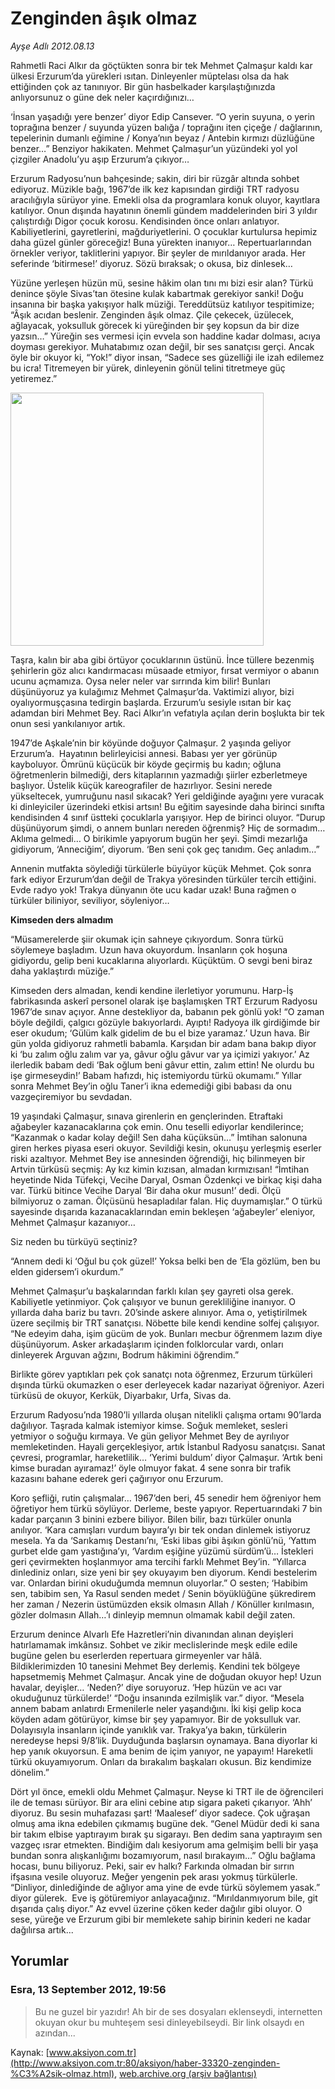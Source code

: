 # Zenginden âşık olmaz

*Ayşe Adlı 2012.08.13*

<div class="news-detail-text-todays">
 <div>
 </div>
 <div>
 </div>
 <div id="newsSpot">
  <font class="detail-spot">
   Rahmetli Raci Alkır da göçtükten sonra bir tek Mehmet Çalmaşur kaldı kar ülkesi Erzurum’da yürekleri ısıtan. Dinleyenler müptelası olsa da hak ettiğinden çok az tanınıyor. Bir gün hasbelkader karşılaştığınızda anlıyorsunuz o güne dek neler kaçırdığınızı…
  </font>
 </div>
 <div id="newsText">
  <font class="detail-text">
   <p>
    ‘İnsan yaşadığı yere benzer’ diyor Edip Cansever. “O yerin suyuna, o yerin toprağına benzer / suyunda yüzen balığa / toprağını iten çiçeğe / dağlarının, tepelerinin dumanlı eğimine / Konya’nın beyaz / Antebin kırmızı düzlüğüne benzer…” Benziyor hakikaten. Mehmet Çalmaşur’un yüzündeki yol yol çizgiler Anadolu’yu aşıp Erzurum’a çıkıyor…
   </p>
   <p>
    Erzurum Radyosu’nun bahçesinde; sakin, diri bir rüzgâr altında sohbet ediyoruz. Müzikle bağı, 1967’de ilk kez kapısından girdiği TRT radyosu aracılığıyla sürüyor yine. Emekli olsa da programlara konuk oluyor, kayıtlara katılıyor. Onun dışında hayatının önemli gündem maddelerinden biri 3 yıldır çalıştırdığı Digor çocuk korosu. Kendisinden önce onları anlatıyor. Kabiliyetlerini, gayretlerini, mağduriyetlerini. O çocuklar kurtulursa hepimiz daha güzel günler göreceğiz! Buna yürekten inanıyor… Repertuarlarından örnekler veriyor, taklitlerini yapıyor. Bir şeyler de mırıldanıyor arada. Her seferinde ‘bitirmese!’ diyoruz. Sözü bıraksak; o okusa, biz dinlesek…
   </p>
   <p>
    Yüzüne yerleşen hüzün mü, sesine hâkim olan tını mı bizi esir alan? Türkü denince şöyle Sivas’tan ötesine kulak kabartmak gerekiyor sanki! Doğu insanına bir başka yakışıyor halk müziği. Tereddütsüz katılıyor tespitimize; “Âşık acıdan beslenir. Zenginden âşık olmaz. Çile çekecek, üzülecek, ağlayacak, yoksulluk görecek ki yüreğinden bir şey kopsun da bir dize yazsın…” Yüreğin ses vermesi için evvela son haddine kadar dolması, acıya doyması gerekiyor. Muhatabımız ozan değil, bir ses sanatçısı gerçi. Ancak öyle bir okuyor ki, “Yok!” diyor insan, “Sadece ses güzelliği ile izah edilemez bu icra! Titremeyen bir yürek, dinleyenin gönül telini titretmeye güç yetiremez.”
   </p>
   <p>
    <img alt="" height="405" src="http://web.archive.org/web/20130225062205im_/http://medya.aksiyon.com.tr/aksiyon/2012/08/13/ayse-calmasur-3.jpg"/>
   </p>
   <p>
    Taşra, kalın bir aba gibi örtüyor çocuklarının üstünü. İnce tüllere bezenmiş şehirlerin göz alıcı kandırmacası müsaade etmiyor, fırsat vermiyor o abanın ucunu açmamıza. Oysa neler neler var sırrında kim bilir! Bunları düşünüyoruz ya kulağımız Mehmet Çalmaşur’da. Vaktimizi alıyor, bizi oyalıyormuşçasına tedirgin başlarda. Erzurum’u sesiyle ısıtan bir kaç adamdan biri Mehmet Bey. Raci Alkır’ın vefatıyla açılan derin boşlukta bir tek onun sesi yankılanıyor artık.
   </p>
   <p>
    1947’de Aşkale’nin bir köyünde doğuyor Çalmaşur. 2 yaşında geliyor Erzurum’a.  Hayatının belirleyicisi annesi. Babası yer yer görünüp kayboluyor. Ömrünü küçücük bir köyde geçirmiş bu kadın; oğluna öğretmenlerin bilmediği, ders kitaplarının yazmadığı şiirler ezberletmeye başlıyor. Üstelik küçük kareografiler de hazırlıyor. Sesini nerede yükseltecek, yumruğunu nasıl sıkacak? Yeri geldiğinde ayağını yere vuracak ki dinleyiciler üzerindeki etkisi artsın! Bu eğitim sayesinde daha birinci sınıfta kendisinden 4 sınıf üstteki çocuklarla yarışıyor. Hep de birinci oluyor. “Durup düşünüyorum şimdi, o annem bunları nereden öğrenmiş? Hiç de sormadım… Aklıma gelmedi… O birikimle yapıyorum bugün her şeyi. Şimdi mezarlığa gidiyorum, ‘Anneciğim’, diyorum. ‘Ben seni çok geç tanıdım. Geç anladım…”
   </p>
   <p>
    Annenin mutfakta söylediği türkülerle büyüyor küçük Mehmet. Çok sonra fark ediyor Erzurum’dan değil de Trakya yöresinden türküler tercih ettiğini. Evde radyo yok! Trakya dünyanın öte ucu kadar uzak! Buna rağmen o türküler biliniyor, seviliyor, söyleniyor…
   </p>
   <p>
    <strong>
     Kimseden ders almadım
    </strong>
   </p>
   <p>
    “Müsamerelerde şiir okumak için sahneye çıkıyordum. Sonra türkü söylemeye başladım. Uzun hava okuyordum. İnsanların çok hoşuna gidiyordu, gelip beni kucaklarına alıyorlardı. Küçüktüm. O sevgi beni biraz daha yaklaştırdı müziğe.”
   </p>
   <p>
    Kimseden ders almadan, kendi kendine ilerletiyor yorumunu. Harp-İş fabrikasında askerî personel olarak işe başlamışken TRT Erzurum Radyosu 1967’de sınav açıyor. Anne destekliyor da, babanın pek gönlü yok! “O zaman böyle değildi, çalgıcı gözüyle bakıyorlardı. Ayıptı! Radyoya ilk girdiğimde bir eser okudum; ‘Gülüm kalk gidelim de bu el bize yaramaz.’ Uzun hava. Bir gün yolda gidiyoruz rahmetli babamla. Karşıdan bir adam bana bakıp diyor ki ‘bu zalım oğlu zalım var ya, gâvur oğlu gâvur var ya içimizi yakıyor.’ Az ilerledik babam dedi ‘Bak oğlum beni gâvur ettin, zalım ettin! Ne olurdu bu işe girmeseydin!’ Babam hafızdı, hiç istemiyordu türkü okumamı.” Yıllar sonra Mehmet Bey’in oğlu Taner’i ikna edemediği gibi babası da onu vazgeçiremiyor bu sevdadan.
   </p>
   <p>
    19 yaşındaki Çalmaşur, sınava girenlerin en gençlerinden. Etraftaki ağabeyler kazanacaklarına çok emin. Onu teselli ediyorlar kendilerince; “Kazanmak o kadar kolay değil! Sen daha küçüksün…” İmtihan salonuna giren herkes piyasa eseri okuyor. Sevildiği kesin, okunuşu yerleşmiş eserler riski azaltıyor. Mehmet Bey ise annesinden öğrendiği, hiç bilinmeyen bir Artvin türküsü seçmiş: Ay kız kimin kızısan, almadan kırmızısan! “İmtihan heyetinde Nida Tüfekçi, Vecihe Daryal, Osman Özdenkçi ve birkaç kişi daha var. Türkü bitince Vecihe Daryal ‘Bir daha okur musun!’ dedi. Ölçü bilmiyoruz o zaman. Ölçüsünü hesapladılar falan. Hiç duymamışlar.” O türkü sayesinde dışarıda kazanacaklarından emin bekleşen ‘ağabeyler’ eleniyor, Mehmet Çalmaşur kazanıyor…
   </p>
   <p>
    Siz neden bu türküyü seçtiniz?
   </p>
   <p>
    “Annem dedi ki ‘Oğul bu çok güzel!’ Yoksa belki ben de ‘Ela gözlüm, ben bu elden gidersem’i okurdum.”
   </p>
   <p>
    Mehmet Çalmaşur’u başkalarından farklı kılan şey gayreti olsa gerek. Kabiliyetle yetinmiyor. Çok çalışıyor ve bunun gerekliliğine inanıyor. O yıllarda daha bariz bu tavrı. 20’sinde askere alınıyor. Ama o, yetiştirilmek üzere seçilmiş bir TRT sanatçısı. Nöbette bile kendi kendine solfej çalışıyor. “Ne edeyim daha, işim gücüm de yok. Bunları mecbur öğrenmem lazım diye düşünüyorum. Asker arkadaşlarım içinden folklorcular vardı, onları dinleyerek Arguvan ağzını, Bodrum hâkimini öğrendim.”
   </p>
   <p>
    Birlikte görev yaptıkları pek çok sanatçı nota öğrenmez, Erzurum türküleri dışında türkü okumazken o eser derleyecek kadar nazariyat öğreniyor. Azeri türküsü de okuyor, Kerkük, Diyarbakır, Urfa, Sivas da.
   </p>
   <p>
    Erzurum Radyosu’nda 1980’li yıllarda oluşan nitelikli çalışma ortamı 90’larda dağılıyor. Taşrada kalmak istemiyor kimse. Soğuk memleket, sesleri yetmiyor o soğuğu kırmaya. Ve gün geliyor Mehmet Bey de ayrılıyor memleketinden. Hayali gerçekleşiyor, artık İstanbul Radyosu sanatçısı. Sanat çevresi, programlar, hareketlilik… ‘Yerimi buldum’ diyor Çalmaşur. ‘Artık beni kimse buradan ayıramaz!’ öyle olmuyor fakat. 4 sene sonra bir trafik kazasını bahane ederek geri çağırıyor onu Erzurum.
   </p>
   <p>
    Koro şefliği, rutin çalışmalar… 1967’den beri, 45 senedir hem öğreniyor hem öğretiyor hem türkü söylüyor. Derleme, beste yapıyor. Repertuarındaki 7 bin kadar parçanın 3 binini ezbere biliyor. Bilen bilir, bazı türküler onunla anılıyor. ‘Kara camışları vurdum bayıra’yı bir tek ondan dinlemek istiyoruz mesela. Ya da ‘Sarıkamış Destanı’nı, ‘Eski libas gibi âşıkın gönlü’nü, ‘Yattım gurbet elde gam yastığına’yı, ‘Vardım eşiğine yüzümü sürdüm’ü… İstekleri geri çevirmekten hoşlanmıyor ama tercihi farklı Mehmet Bey’in. “Yıllarca dinlediniz onları, size yeni bir şey okuyayım ben diyorum. Kendi bestelerim var. Onlardan birini okuduğumda memnun oluyorlar.” O sesten; ‘Habibim sen, tabibim sen, Ya Rasul senden medet / Senin böyüklüğüne şükredirem her zaman / Nezerin üstümüzden eksik olmasın Allah / Könüller kırılmasın, gözler dolmasın Allah…’ı dinleyip memnun olmamak kabil değil zaten.
   </p>
   <p>
    Erzurum denince Alvarlı Efe Hazretleri’nin divanından alınan deyişleri hatırlamamak imkânsız. Sohbet ve zikir meclislerinde meşk edile edile bugüne gelen bu eserlerden repertuara girmeyenler var hâlâ. Bildiklerimizden 10 tanesini Mehmet Bey derlemiş. Kendini tek bölgeye hapsetmemiş Mehmet Çalmaşur. Ancak yine de doğudan okuyor hep! Uzun havalar, deyişler… ‘Neden?’ diye soruyoruz. ‘Hep hüzün ve acı var okuduğunuz türkülerde!’ “Doğu insanında ezilmişlik var.” diyor. “Mesela annem babam anlatırdı Ermenilerle neler yaşandığını. İki kişi gelip koca köyden adam götürüyor, kimse bir şey yapamıyor. Bir de yoksulluk var. Dolayısıyla insanların içinde yanıklık var. Trakya’ya bakın, türkülerin neredeyse hepsi 9/8’lik. Duyduğunda başlarsın oynamaya. Bana diyorlar ki hep yanık okuyorsun. E ama benim de içim yanıyor, ne yapayım! Hareketli türkü okuyamıyorum. Onları da bırakalım başkaları okusun. Biz kendimize dönelim.”
   </p>
   <p>
    Dört yıl önce, emekli oldu Mehmet Çalmaşur. Neyse ki TRT ile de öğrencileri ile de teması sürüyor. Bir ara elini cebine atıp sigara paketi çıkarıyor. ‘Ahh’ diyoruz. Bu sesin muhafazası şart! ‘Maalesef’ diyor sadece. Çok uğraşan olmuş ama ikna edebilen çıkmamış bugüne dek. “Genel Müdür dedi ki sana bir takım elbise yaptırayım bırak şu sigarayı. Ben dedim sana yaptırayım sen vazgeç ısrar etmekten. Bindiğim dalı kesiyorum ama gelmişim belli bir yaşa bundan sonra alışkanlığımı bozamıyorum, nasıl bırakayım…” Oğlu bağlama hocası, bunu biliyoruz. Peki, sair ev halkı? Farkında olmadan bir sırrın ifşasına vesile oluyoruz. Meğer yengenin pek arası yokmuş türkülerle. “Dinliyor, dinlediğinde de ağlıyor ama yine de evde türkü söylemem yasak.” diyor gülerek.  Eve iş götüremiyor anlayacağınız. “Mırıldanmıyorum bile, git dışarıda çalış diyor.” Az evvel üzerine çöken keder dağılır gibi oluyor. O sese, yüreğe ve Erzurum gibi bir memlekete sahip birinin kederi ne kadar dağılırsa artık...
   </p>
  </font>
 </div>
 <div>
 </div>
 <div>
 </div>
</div>


## Yorumlar

### Esra, 13 September 2012, 19:56
> Bu ne guzel bir yazıdır! Ah bir de ses dosyaları eklenseydi, internetten okuyan okur bu muhteşem sesi dinleyebilseydi. Bir link olsaydı en azından...

Kaynak: [www.aksiyon.com.tr](http://www.aksiyon.com.tr:80/aksiyon/haber-33320-zenginden-%C3%A2sik-olmaz.html), [web.archive.org (arşiv bağlantısı)](http://web.archive.org/web/20130225062205/http://www.aksiyon.com.tr:80/aksiyon/haber-33320-zenginden-%C3%A2sik-olmaz.html)
